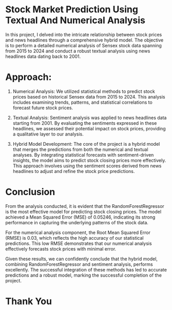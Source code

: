 # Stock Market Prediction Using Textual And Numerical Analysis
In this project, I delved into the intricate relationship between stock prices and news headlines through a comprehensive hybrid model. The objective is to perform a detailed numerical analysis of Sensex stock data spanning from 2015 to 2024 and conduct a robust textual analysis using news headlines data dating back to 2001.

# Approach:

1. Numerical Analysis: We utilized statistical methods to predict stock prices based on historical Sensex data from 2015 to 2024. This analysis includes examining trends, patterns, and statistical correlations to forecast future stock prices.

2. Textual Analysis: Sentiment analysis was applied to news headlines data starting from 2001. By evaluating the sentiments expressed in these headlines, we assessed their potential impact on stock prices, providing a qualitative layer to our analysis.

3. Hybrid Model Development: The core of the project is a hybrid model that merges the predictions from both the numerical and textual analyses. By integrating statistical forecasts with sentiment-driven insights, the model aims to predict stock closing prices more effectively. This approach involves using the sentiment scores derived from news headlines to adjust and refine the stock price predictions.

# Conclusion

From the analysis conducted, it is evident that the RandomForestRegressor is the most effective model for predicting stock closing prices. The model achieved a Mean Squared Error (MSE) of 0.05246, indicating its strong performance in capturing the underlying patterns of the stock data.

For the numerical analysis component, the Root Mean Squared Error (RMSE) is 0.03, which reflects the high accuracy of our statistical predictions. This low RMSE demonstrates that our numerical analysis effectively forecasts stock prices with minimal error.

Given these results, we can confidently conclude that the hybrid model, combining RandomForestRegressor and sentiment analysis, performs excellently. The successful integration of these methods has led to accurate predictions and a robust model, marking the successful completion of the project.

# Thank You

